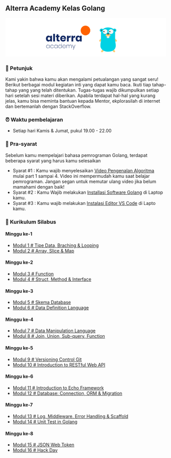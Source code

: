 ## Alterra Academy Kelas Golang

![Header](assets/banner.png)

### 📢 Petunjuk

Kami yakin bahwa kamu akan mengalami petualangan yang sangat seru! Berikut berbagai modul kegiatan inti yang dapat kamu baca. Ikuti tiap tahap-tahap yang yang telah ditentukan. Tugas-tugas wajib dikumpulkan setiap hari setelah sesi materi diberikan. Apabila terdapat hal-hal yang kurang jelas, kamu bisa meminta bantuan kepada Mentor, ekplorasilah di internet dan bertemanlah dengan StackOverflow.

### ⏰ Waktu pembelajaran
- Setiap hari Kamis & Jumat, pukul 19.00 - 22.00

### 🔑 Pra-syarat
Sebelum kamu mempelajari bahasa pemrograman Golang, terdapat beberapa syarat yang harus kamu selesaikan
- Syarat #1 : Kamu wajib menyelesaikan [Video Pengenalan Algoritma](https://www.youtube.com/watch?v=bGcW9nQ8vEE&list=PL3WF_ooYwH1c1xD4vS4zs6tIA5qd9UmQt&index=2&t=0s) mulai part 1 sampai 4. Video ini mempermudah kamu saat belajar pemrograman. Jangan segan untuk memutar ulang video jika belum mamahami dengan baik!
- Syarat #2 : Kamu Wajib melakukan [Installasi Software Golang](https://dasarpemrogramangolang.novalagung.com/2-instalasi-golang.html) di Laptop kamu.
- Syarat #3 : Kamu wajib melakukan [Instalasi Editor VS Code](https://code.visualstudio.com/download) di Lapto kamu.

### 📘 Kurikulum Silabus
#### Minggu ke-1
- [Modul 1 # Tipe Data, Braching & Looping](./src/modul-go-1.md)
- [Modul 2 # Array, Slice & Map](./src/modul-go-2.md)
#### Minggu ke-2
- [Modul 3 # Function](./src/modul-go-3.md)
- [Modul 4 # Struct, Method & Interface](./src/modul-go-4.md)
#### Minggu ke-3
- [Modul 5 # Skema Database](./src/modul-go-6.md)
- [Modul 6 # Data Definition Language](./src/modul-go-7.md)
#### Minggu ke-4
- [Modul 7 # Data Manipulation Language](./src/modul-go-8.md)
- [Modul 8 # Join, Union, Sub-query, Function](./src/modul-go-9.md)
#### Minggu ke-5
- [Modul 9 # Versioning Control Git](./src/modul-go-5.md)
- [Modul 10 # Introduction to RESTful Web API](./src/modul-go-14.md)
#### Minggu ke-6
- [Modul 11 # Introduction to Echo Framework](./src/modul-go-10.md)
- [Modul 12 # Database: Connection, ORM & Migration](./src/modul-go-11.md)
#### Minggu ke-7
- [Modul 13 # Log, Middleware, Error Handling & Scaffold](./src/modul-go-12.md)
- [Modul 14 # Unit Test in Golang](./src/modul-go-13.md)
#### Minggu ke-8
- [Modul 15 # JSON Web Token](./src/modul-go-15.md)
- [Modul 16 # Hack Day](./src/modul-go-16.md)